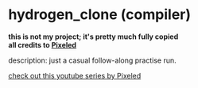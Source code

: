 # hydrogen_clone (compiler)

**this is not my project; it's pretty much fully copied** \
**all credits to [Pixeled](https://www.youtube.com/@pixeled-yt)** 

description: just a casual follow-along practise run.

[check out this youtube series by Pixeled](https://www.youtube.com/watch?v=vcSijrRsrY0)